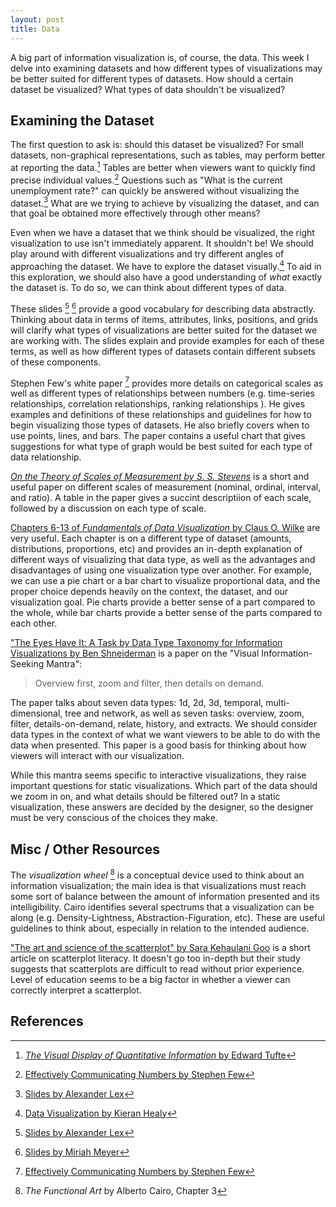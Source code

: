```yaml
---
layout: post
title: Data
---
```

A big part of information visualization is, of course, the data. This week I delve into examining datasets and how different types of visualizations may be better suited for different types of datasets. How should a certain dataset be visualized? What types of data shouldn't be visualized?

## Examining the Dataset
The first question to ask is: should this dataset be visualized? For small datasets, non-graphical representations, such as tables, may perform better at reporting the data.[^tufte] Tables are better when viewers want to quickly find precise individual values.[^stephen] Questions such as "What is the current unemployment rate?" can quickly be answered without visualizing the dataset.[^alex] What are we trying to achieve by visualizing the dataset, and can that goal be obtained more effectively through other means?

Even when we have a dataset that we think should be visualized, the right visualization to use isn't immediately apparent. It shouldn't be! We should play around with different visualizations and try different angles of approaching the dataset. We have to explore the dataset visually.[^explore] To aid in this exploration, we should also have a good understanding of _what_ exactly the dataset is. To do so, we can think about different types of data. 

These slides [^alex] [^miriah] provide a good vocabulary for describing data abstractly. Thinking about data in terms of items, attributes, links, positions, and grids will clarify what types of visualizations are better suited for the dataset we are working with. The slides explain and provide examples for each of these terms, as well as how different types of datasets contain different subsets of these components. 

Stephen Few's white paper [^stephen] provides more details on categorical scales as well as different types of relationships between numbers (e.g. time-series relationships, correlation relationships, ranking relationships ). He gives examples and definitions of these relationships and guidelines for how to begin visualizing those types of datasets. He also briefly covers when to use points, lines, and bars. The paper contains a useful chart that gives suggestions for what type of graph would be best suited for each type of data relationship. 

[_On the Theory of Scales of Measurement by S. S. Stevens_](https://www.jstor.org/stable/1671815) is a short and useful paper on different scales of measurement (nominal, ordinal, interval, and ratio). A table in the paper gives a succint descriptiion of each scale, followed by a discussion on each type of scale.

[Chapters 6-13 of _Fundamentals of Data Visualization_ by Claus O. Wilke](https://serialmentor.com/dataviz/visualizing-amounts.html) are very useful. Each chapter is on a different type of dataset (amounts, distributions, proportions, etc) and provides an in-depth explanation of different ways of visualizing that data type, as well as the advantages and disadvantages of using one visualization type over another. For example, we can use a pie chart or a bar chart to visualize proportional data, and the proper choice depends heavily on the context, the dataset, and our visualization goal. Pie charts provide a better sense of a part compared to the whole, while bar charts provide a better sense of the parts compared to each other.

["The Eyes Have It: A Task by Data Type Taxonomy for Information Visualizations by Ben Shneiderman](https://www.cs.umd.edu/~ben/papers/Shneiderman1996eyes.pdf) is a paper on the "Visual Information-Seeking Mantra":
> Overview first, zoom and filter, then details on demand.

The paper talks about seven data types: 1d, 2d, 3d, temporal, multi-dimensional, tree and network, as well as seven tasks: overview, zoom, filter, details-on-demand, relate, history, and extracts. We should consider data types in the context of what we want viewers to be able to do with the data when presented. This paper is a good basis for thinking about how viewers will interact with our visualization.

While this mantra seems specific to interactive visualizations, they raise important questions for static visualizations. Which part of the data should we zoom in on, and what details should be filtered out? In a static visualization, these answers are decided by the designer, so the designer must be very conscious of the choices they make.

## Misc / Other Resources
The _visualization wheel_ [^cairo] is a conceptual device used to think about an information visualization; the main idea is that visualizations must reach some sort of balance between the amount of information presented and its intelligibility. Cairo identifies several spectrums that a visualization can be along (e.g. Density-Lightness, Abstraction-Figuration, etc). These are useful guidelines to think about, especially in relation to the intended audience.

["The art and science of the scatterplot" by Sara Kehaulani Goo](http://www.pewresearch.org/fact-tank/2015/09/16/the-art-and-science-of-the-scatterplot/) is a short article on scatterplot literacy. It doesn't go too in-depth but their study suggests that scatterplots are difficult to read without prior experience. Level of education seems to be a big factor in whether a viewer can correctly interpret a scatterplot.
 
## References
[^explore]: [Data Visualization by Kieran Healy](https://serialmentor.com/dataviz/choosing-visualization-software.html)
[^tufte]: [_The Visual Display of Quantitative Information_ by Edward Tufte](https://www.edwardtufte.com/tufte/books_vdqi)
[^alex]:[Slides by Alexander Lex](http://www.cs171.org/2015/assets/slides/03-Data.pdf)
[^miriah]:[Slides by Miriah Meyer]()
[^cairo]: _The Functional Art_ by Alberto Cairo, Chapter 3
[^stephen]: [Effectively Communicating Numbers by Stephen Few](http://www.perceptualedge.com/articles/Whitepapers/Communicating_Numbers.pdf)